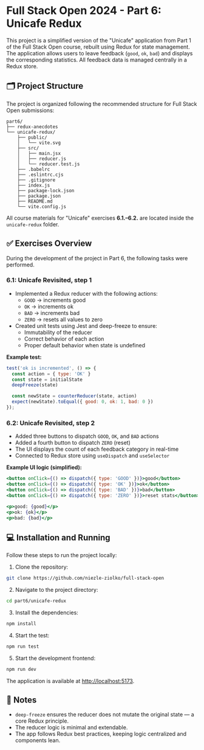 # Full Stack Open 2024 - Part 6: Unicafe Redux

This project is a simplified version of the "Unicafe" application from Part 1 of the Full Stack Open course, rebuilt using Redux for state management. The application allows users to leave feedback (`good`, `ok`, `bad`) and displays the corresponding statistics. All feedback data is managed centrally in a Redux store.

## 🗂️ Project Structure

The project is organized following the recommended structure for Full Stack Open submissions:

```
part6/
├── redux-anecdotes
└── unicafe-redux/
    ├── public/
    │   └── vite.svg
    ├── src/
    │   ├── main.jsx
    │   ├── reducer.js
    │   └── reducer.test.js
    ├── .babelrc
    ├── .eslintrc.cjs
    ├── .gitignore
    ├── index.js
    ├── package-lock.json
    ├── package.json 
    ├── README.md
    └── vite.config.js
```

All course materials for "Unicafe" exercises **6.1.–6.2.** are located inside the `unicafe-redux` folder.

## ✅ Exercises Overview

During the development of the project in Part 6, the following tasks were performed.

### 6.1: Unicafe Revisited, step 1

- Implemented a Redux reducer with the following actions:
  - `GOOD` → increments good
  - `OK` → increments ok
  - `BAD` → increments bad
  - `ZERO` → resets all values to zero
- Created unit tests using Jest and deep-freeze to ensure:
  - Immutability of the reducer
  - Correct behavior of each action
  - Proper default behavior when state is undefined

**Example test:**

```js
test('ok is incremented', () => {
  const action = { type: 'OK' }
  const state = initialState
  deepFreeze(state)

  const newState = counterReducer(state, action)
  expect(newState).toEqual({ good: 0, ok: 1, bad: 0 })
});
```

### 6.2: Unicafe Revisited, step 2

- Added three buttons to dispatch `GOOD`, `OK`, and `BAD` actions
- Added a fourth button to dispatch `ZERO` (reset)
- The UI displays the count of each feedback category in real-time
- Connected to Redux store using `useDispatch` and `useSelector`

**Example UI logic (simplified):**

```jsx
<button onClick={() => dispatch({ type: 'GOOD' })}>good</button>
<button onClick={() => dispatch({ type: 'OK' })}>ok</button>
<button onClick={() => dispatch({ type: 'BAD' })}>bad</button>
<button onClick={() => dispatch({ type: 'ZERO' })}>reset stats</button>

<p>good: {good}</p>
<p>ok: {ok}</p>
<p>bad: {bad}</p>
```

## 💻 Installation and Running

Follow these steps to run the project locally:

1. Clone the repository:

```bash
git clone https://github.com/niezle-ziolko/full-stack-open
```

2. Navigate to the project directory:

```bash
cd part6/unicafe-redux
```

3. Install the dependencies:

```bash
npm install
```

4. Start the test:

```bash
npm run test
```

5. Start the development frontend:

```bash
npm run dev
```

The application is available at [http://localhost:5173](http://localhost:5173).

## 🧠 Notes

- `deep-freeze` ensures the reducer does not mutate the original state — a core Redux principle.
- The reducer logic is minimal and extendable.
- The app follows Redux best practices, keeping logic centralized and components lean.